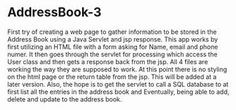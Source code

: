 # AddressBook-3
First try of creating a web page to gather information to be stored in the Address Book using a Java Servlet and jsp response.
This app works by first utilizing an HTML file with a form asking for Name, email and phone numer. It then goes through the servlet for processing which access the User class
and then gets a response back from the jsp.  All 4 files are working the way they are supposed to work.
At this point there is no styling on the html page or the return table from the jsp. This will be added at a later version.
Also, the hope is to get the servlet to call a SQL database to at first list all the entries in the address book and
Eventually, being able to add, delete and update to the address book.

